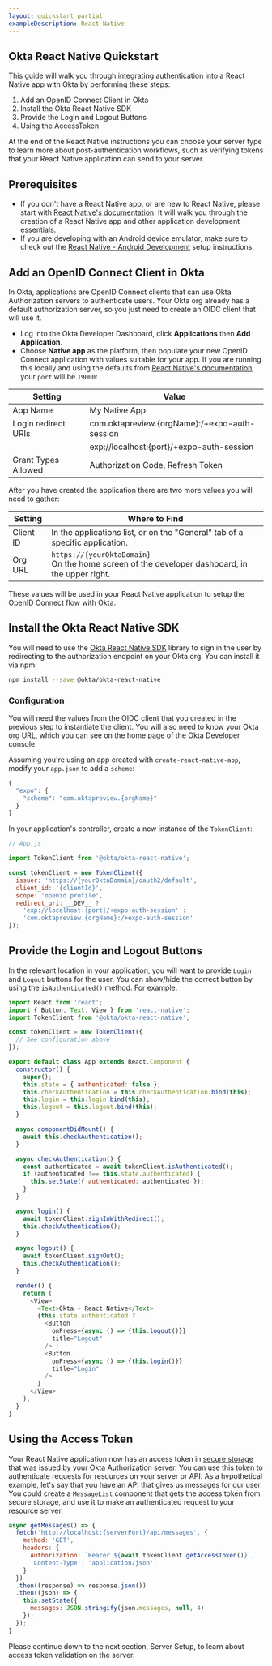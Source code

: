```yaml
---
layout: quickstart_partial
exampleDescription: React Native
---
```


## Okta React Native Quickstart

This guide will walk you through integrating authentication into a React Native app with Okta by performing these steps:

1. Add an OpenID Connect Client in Okta
2. Install the Okta React Native SDK
3. Provide the Login and Logout Buttons
4. Using the AccessToken

At the end of the React Native instructions you can choose your server type to learn more about post-authentication workflows, such as verifying tokens that your React Native application can send to your server.

## Prerequisites

* If you don't have a React Native app, or are new to React Native, please start with [React Native's documentation](https://github.com/react-community/create-react-native-app#getting-started). It will walk you through the creation of a React Native app and other application development essentials.
* If you are developing with an Android device emulator, make sure to check out the [React Native - Android Development](https://facebook.github.io/react-native/docs/getting-started.html#android-development-environment) setup instructions.

## Add an OpenID Connect Client in Okta

In Okta, applications are OpenID Connect clients that can use Okta Authorization servers to authenticate users.  Your Okta org already has a default authorization server, so you just need to create an OIDC client that will use it.

* Log into the Okta Developer Dashboard, click **Applications** then **Add Application**.
* Choose **Native app** as the platform, then populate your new OpenID Connect application with values suitable for your app. If you are running this locally and using the defaults from [React Native's documentation](https://github.com/react-community/create-react-native-app#getting-started), your `port` will be `19000`:

| Setting             | Value                                         |
| ------------------- | --------------------------------------------  |
| App Name            | My Native App                                 |
| Login redirect URIs | com.oktapreview.{orgName}:/+expo-auth-session |
|                     | exp://localhost:{port}/+expo-auth-session     |
| Grant Types Allowed | Authorization Code, Refresh Token             |

After you have created the application there are two more values you will need to gather:

| Setting       | Where to Find                                                                  |
| ------------- | ------------------------------------------------------------------------------ |
| Client ID     | In the applications list, or on the "General" tab of a specific application.   |
| Org URL       | <span class="is-signed-in">`https://{yourOktaDomain}` <br></span>On the home screen of the developer dashboard, in the upper right.             |

These values will be used in your React Native application to setup the OpenID Connect flow with Okta.

## Install the Okta React Native SDK

You will need to use the [Okta React Native SDK](https://github.com/okta/okta-oidc-js/tree/master/packages/okta-react-native) library to sign in the user by redirecting to the authorization endpoint on your Okta org. You can install it via npm:

```bash
npm install --save @okta/okta-react-native
```

### Configuration

You will need the values from the OIDC client that you created in the previous step to instantiate the client. You will also need to know your Okta org URL, which you can see on the home page of the Okta Developer console.

Assuming you're using an app created with `create-react-native-app`, modify your `app.json` to add a `scheme`:

```javascript
{
  "expo": {
    "scheme": "com.oktapreview.{orgName}"
  }
}
```

In your application's controller, create a new instance of the `TokenClient`:

```javascript
// App.js

import TokenClient from '@okta/okta-react-native';

const tokenClient = new TokenClient({
  issuer: 'https://{yourOktaDomain}/oauth2/default',
  client_id: '{clientId}',
  scope: 'openid profile',
  redirect_uri: __DEV__ ?
    'exp://localhost:{port}/+expo-auth-session' :
    'com.oktapreview.{orgName}:/+expo-auth-session'
});
```

## Provide the Login and Logout Buttons

In the relevant location in your application, you will want to provide `Login` and `Logout` buttons for the user. You can show/hide the correct button by using the `isAuthenticated()` method. For example:

```javascript
import React from 'react';
import { Button, Text, View } from 'react-native';
import TokenClient from '@okta/okta-react-native';

const tokenClient = new TokenClient({
  // See configuration above
});

export default class App extends React.Component {
  constructor() {
    super();
    this.state = { authenticated: false };
    this.checkAuthentication = this.checkAuthentication.bind(this);
    this.login = this.login.bind(this);
    this.logout = this.logout.bind(this);
  }

  async componentDidMount() {
    await this.checkAuthentication();
  }

  async checkAuthentication() {
    const authenticated = await tokenClient.isAuthenticated();
    if (authenticated !== this.state.authenticated) {
      this.setState({ authenticated: authenticated });
    }
  }

  async login() {
    await tokenClient.signInWithRedirect();
    this.checkAuthentication();
  }

  async logout() {
    await tokenClient.signOut();
    this.checkAuthentication();
  }

  render() {
    return (
      <View>
        <Text>Okta + React Native</Text>
        {this.state.authenticated ?
          <Button
            onPress={async () => {this.logout()}}
            title="Logout"
          /> :
          <Button
            onPress={async () => {this.login()}}
            title="Login"
          />
        }
      </View>
    );
  }
}
```

## Using the Access Token

Your React Native application now has an access token in [secure storage](https://docs.expo.io/versions/latest/sdk/securestore) that was issued by your Okta Authorization server. You can use this token to authenticate requests for resources on your server or API. As a hypothetical example, let's say that you have an API that gives us messages for our user.  You could create a `MessageList` component that gets the access token from secure storage, and use it to make an authenticated request to your resource server.

```javascript
async getMessages() => {
  fetch('http://localhost:{serverPort}/api/messages', {
    method: 'GET',
    headers: {
      Authorization: `Bearer ${await tokenClient.getAccessToken()}`,
      'Content-Type': 'application/json',
    }
  })
  .then((response) => response.json())
  .then((json) => {
    this.setState({
      messages: JSON.stringify(json.messages, null, 4)
    });
  });
}
```

Please continue down to the next section, Server Setup, to learn about access token validation on the server.
